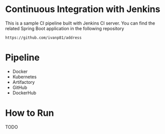 # Continuous Integration with Jenkins

This is a sample CI pipeline built with Jenkins CI server. You can find the related Spring Boot application in the following repository

```
https://github.com/ivanp81/address
```
# Pipeline
- Docker
- Kubernetes
- Artifactory
- GitHub
- DockerHub

# How to Run 
TODO

